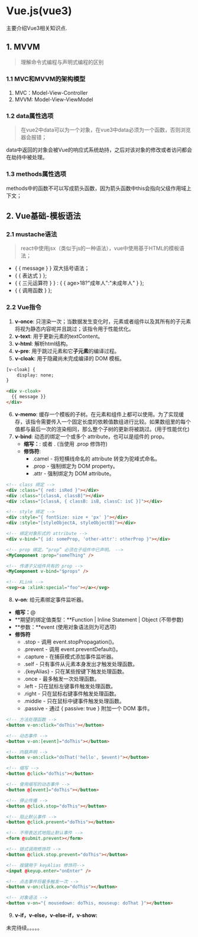 # Vue.js(vue3)

主要介绍Vue3相关知识点.

## 1. MVVM
> 理解命令式编程与声明式编程的区别

### 1.1 MVC和MVVM的架构模型
1. MVC：Model-View-Controller
2. MVVM: Model-View-ViewModel

### 1.2 data属性选项
> 在vue2中data可以为一个对象，在vue3中data必须为一个函数，否则浏览器会报错；

data中返回的对象会被Vue的响应式系统劫持，之后对该对象的修改或者访问都会在劫持中被处理。

### 1.3 methods属性选项
methods中的函数不可以写成箭头函数，因为箭头函数中this会指向父级作用域上下文；

## 2. Vue基础-模板语法
### 2.1 mustache语法
> react中使用jsx（类似于js的一种语法），vue中使用基于HTML的模板语法；

* \{ \{ message \} \} 双大括号语法；
* \{ \{ 表达式 \} \};
* \{ \{ 三元运算符 \} \} : \{ \{ age>18?"成年人":"未成年人" \} \};
* \{ \{ 调用函数 \} \};

### 2.2 Vue指令

1. **v-once**: 只渲染一次；当数据发生变化时，元素或者组件以及其所有的子元素将视为静态内容呢并且跳过；该指令用于性能优化。
2. **v-text**: 用于更新元素的textContent。
3. **v-html**: 解析html结构。
4. **v-pre**: 用于跳过元素和它**子元素**的编译过程。
5. **v-cloak**: 用于隐藏尚未完成编译的 DOM 模板。

```html
[v-cloak] {
	display: none;
}

<div v-cloak>
  {{ message }}
</div>
```

6. **v-memo**:  缓存一个模板的子树。在元素和组件上都可以使用。为了实现缓存，该指令需要传入一个固定长度的依赖值数组进行比较。如果数组里的每个值都与最后一次的渲染相同，那么整个子树的更新将被跳过。(用于性能优化)
7. **v-bind**: 动态的绑定一个或多个 attribute，也可以是组件的 prop。
   - **缩写：**: 或者 . (当使用 .prop 修饰符)
   - **修饰符**:
      - .camel - 将短横线命名的 attribute 转变为驼峰式命名。
      - .prop - 强制绑定为 DOM property。
      - .attr - 强制绑定为 DOM attribute。
```html
<!-- class 绑定 -->
<div :class="{ red: isRed }"></div>
<div :class="[classA, classB]"></div>
<div :class="[classA, { classB: isB, classC: isC }]"></div>

<!-- style 绑定 -->
<div :style="{ fontSize: size + 'px' }"></div>
<div :style="[styleObjectA, styleObjectB]"></div>

<!-- 绑定对象形式的 attribute -->
<div v-bind="{ id: someProp, 'other-attr': otherProp }"></div>

<!-- prop 绑定。“prop” 必须在子组件中已声明。 -->
<MyComponent :prop="someThing" />

<!-- 传递子父组件共有的 prop -->
<MyComponent v-bind="$props" />

<!-- XLink -->
<svg><a :xlink:special="foo"></a></svg> 
```

8. **v-on**: 给元素绑定事件监听器。
- **缩写：**@
- **期望的绑定值类型：**Function | Inline Statement | Object (不带参数)
- **参数：**event (使用对象语法则为可选项)
- **修饰符**
   - .stop - 调用 event.stopPropagation()。
   - .prevent - 调用 event.preventDefault()。
   - .capture - 在捕获模式添加事件监听器。
   - .self - 只有事件从元素本身发出才触发处理函数。
   - .{keyAlias} - 只在某些按键下触发处理函数。
   - .once - 最多触发一次处理函数。
   - .left - 只在鼠标左键事件触发处理函数。
   - .right - 只在鼠标右键事件触发处理函数。
   - .middle - 只在鼠标中键事件触发处理函数。
   - .passive - 通过 { passive: true } 附加一个 DOM 事件。
```html
<!-- 方法处理函数 -->
<button v-on:click="doThis"></button>

<!-- 动态事件 -->
<button v-on:[event]="doThis"></button>

<!-- 内联声明 -->
<button v-on:click="doThat('hello', $event)"></button>

<!-- 缩写 -->
<button @click="doThis"></button>

<!-- 使用缩写的动态事件 -->
<button @[event]="doThis"></button>

<!-- 停止传播 -->
<button @click.stop="doThis"></button>

<!-- 阻止默认事件 -->
<button @click.prevent="doThis"></button>

<!-- 不带表达式地阻止默认事件 -->
<form @submit.prevent></form>

<!-- 链式调用修饰符 -->
<button @click.stop.prevent="doThis"></button>

<!-- 按键用于 keyAlias 修饰符-->
<input @keyup.enter="onEnter" />

<!-- 点击事件将最多触发一次 -->
<button v-on:click.once="doThis"></button>

<!-- 对象语法 -->
<button v-on="{ mousedown: doThis, mouseup: doThat }"></button>
```

9. **v-if，v-else，v-else-if，v-show:**

未完待续。。。。。